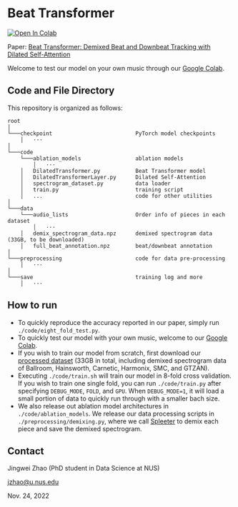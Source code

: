 # Beat Transformer
<a href="https://colab.research.google.com/drive/1IdrpMO1AivWmy-Bm8ktmMy14ED9jllux?usp=sharing)" rel="nofollow"><img src="https://camo.githubusercontent.com/84f0493939e0c4de4e6dbe113251b4bfb5353e57134ffd9fcab6b8714514d4d1/68747470733a2f2f636f6c61622e72657365617263682e676f6f676c652e636f6d2f6173736574732f636f6c61622d62616467652e737667" alt="Open In Colab" data-canonical-src="https://colab.research.google.com/assets/colab-badge.svg" style="max-width: 100%;"></a>

Paper: [Beat Transformer: Demixed Beat and Downbeat Tracking with Dilated Self-Attention](https://arxiv.org/abs/2209.07140)

Welcome to test our model on your own music through our [Google Colab](https://colab.research.google.com/drive/1IdrpMO1AivWmy-Bm8ktmMy14ED9jllux?usp=sharing).


## Code and File Directory

This repository is organized as follows:

```
root
│
└───checkpoint                          PyTorch model checkpoints
    │   ···
│   
└───code
    └───ablation_models                 ablation models
        │   ···                            
    │   DilatedTransformer.py           Beat Transformer model
    │   DilatedTransformerLayer.py      Dilated Self-Attention
    │   spectrogram_dataset.py          data loader
    │   train.py                        training script
    │   ...                             code for other utilities
│   
└───data
    └───audio_lists                     Order info of pieces in each dataset
        │   ···                     
    │   demix_spectrogram_data.npz      demixed spectrogram data (33GB, to be downloaded)
    │   full_beat_annotation.npz        beat/downbeat annotation
│   
└───preprocessing                       code for data pre-processing
    │   ···
│   
└───save                                training log and more
    │   ···
```


## How to run
* To quickly reproduce the accuracy reported in our paper, simply run `./code/eight_fold_test.py`.
* To quickly test our model with your own music, welcome to our [Google Colab](https://colab.research.google.com/drive/1IdrpMO1AivWmy-Bm8ktmMy14ED9jllux?usp=sharing).
* If you wish to train our model from scratch, first download our [processed dataset](https://drive.google.com/file/d/1LamSAEY5QsnY57cF6qH_0niesGGKkHtI/view?usp=sharing) (33GB in total, including demixed spectrogram data of Ballroom, Hainsworth, Carnetic, Harmonix, SMC, and GTZAN). 
* Executing `./code/train.sh` will train our model in 8-fold cross validation. If you wish to train one single fold, you can run `./code/train.py` after specifying `DEBUG_MODE`, `FOLD`, and `GPU`. When `DEBUG_MODE=1`, it will load a small portion of data to quickly run through with a smaller bach size.
* We also release out ablation model architectures in `./code/ablation_models`. We release our data processing scripts in `./preprocessing/demixing.py`, where we call [Spleeter](https://github.com/deezer/spleeter) to demix each piece and save the demixed spectrogram.


## Contact
Jingwei Zhao (PhD student in Data Science at NUS)

jzhao@u.nus.edu

Nov. 24, 2022
